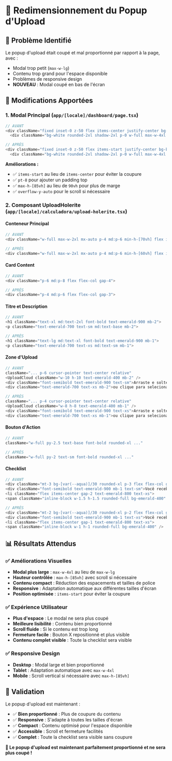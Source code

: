 # 🎨 Redimensionnement du Popup d'Upload

## 🎯 **Problème Identifié**

Le popup d'upload était coupé et mal proportionné par rapport à la page, avec :
- Modal trop petit (`max-w-lg`)
- Contenu trop grand pour l'espace disponible
- Problèmes de responsive design
- **NOUVEAU** : Modal coupé en bas de l'écran

## 🔧 **Modifications Apportées**

### 1. **Modal Principal** (`app/[locale]/dashboard/page.tsx`)
```typescript
// AVANT
<div className="fixed inset-0 z-50 flex items-center justify-center bg-black/40 p-4" onClick={() => setShowUploadModal(false)}>
  <div className="bg-white rounded-2xl shadow-2xl p-0 w-full max-w-4xl max-h-[90vh] overflow-y-auto relative" onClick={e => e.stopPropagation()}>

// APRÈS
<div className="fixed inset-0 z-50 flex items-start justify-center bg-black/40 p-4 pt-8" onClick={() => setShowUploadModal(false)}>
  <div className="bg-white rounded-2xl shadow-2xl p-0 w-full max-w-4xl max-h-[85vh] overflow-y-auto relative" onClick={e => e.stopPropagation()}>
```

**Améliorations :**
- ✅ `items-start` au lieu de `items-center` pour éviter la coupure
- ✅ `pt-8` pour ajouter un padding top
- ✅ `max-h-[85vh]` au lieu de `90vh` pour plus de marge
- ✅ `overflow-y-auto` pour le scroll si nécessaire

### 2. **Composant UploadHolerite** (`app/[locale]/calculadora/upload-holerite.tsx`)

#### **Conteneur Principal**
```typescript
// AVANT
<div className="w-full max-w-2xl mx-auto p-4 md:p-6 min-h-[70vh] flex items-center justify-center">

// APRÈS
<div className="w-full max-w-2xl mx-auto p-4 md:p-6 min-h-[60vh] flex items-start justify-center">
```

#### **Card Content**
```typescript
// AVANT
<div className="p-6 md:p-8 flex flex-col gap-4">

// APRÈS
<div className="p-4 md:p-6 flex flex-col gap-3">
```

#### **Titre et Description**
```typescript
// AVANT
<h1 className="text-xl md:text-2xl font-bold text-emerald-900 mb-2">
<p className="text-emerald-700 text-sm md:text-base mb-2">

// APRÈS
<h1 className="text-lg md:text-xl font-bold text-emerald-900 mb-1">
<p className="text-emerald-700 text-xs md:text-sm mb-1">
```

#### **Zone d'Upload**
```typescript
// AVANT
className="... p-6 cursor-pointer text-center relative"
<UploadCloud className="w-10 h-10 text-emerald-400 mb-2" />
<div className="font-semibold text-emerald-900 text-sm">Arraste e solte seu holerite aqui</div>
<div className="text-emerald-700 text-xs mb-2">ou clique para selecionar um arquivo</div>

// APRÈS
className="... p-4 cursor-pointer text-center relative"
<UploadCloud className="w-8 h-8 text-emerald-400 mb-1" />
<div className="font-semibold text-emerald-900 text-xs">Arraste e solte seu holerite aqui</div>
<div className="text-emerald-700 text-xs mb-1">ou clique para selecionar um arquivo</div>
```

#### **Bouton d'Action**
```typescript
// AVANT
className="w-full py-2.5 text-base font-bold rounded-xl ..."

// APRÈS
className="w-full py-2 text-sm font-bold rounded-xl ..."
```

#### **Checklist**
```typescript
// AVANT
<div className="mt-3 bg-[var(--aqua)]/30 rounded-xl p-3 flex flex-col gap-1">
<div className="font-semibold text-emerald-900 mb-1 text-sm">Você receberá:</div>
<li className="flex items-center gap-2 text-emerald-800 text-xs">
<span className="inline-block w-1.5 h-1.5 rounded-full bg-emerald-400" />

// APRÈS
<div className="mt-2 bg-[var(--aqua)]/30 rounded-xl p-2 flex flex-col gap-1">
<div className="font-semibold text-emerald-900 mb-1 text-xs">Você receberá:</div>
<li className="flex items-center gap-1 text-emerald-800 text-xs">
<span className="inline-block w-1 h-1 rounded-full bg-emerald-400" />
```

## 📊 **Résultats Attendus**

### ✅ **Améliorations Visuelles**
- **Modal plus large** : `max-w-4xl` au lieu de `max-w-lg`
- **Hauteur contrôlée** : `max-h-[85vh]` avec scroll si nécessaire
- **Contenu compact** : Réduction des espacements et tailles de police
- **Responsive** : Adaptation automatique aux différentes tailles d'écran
- **Position optimisée** : `items-start` pour éviter la coupure

### ✅ **Expérience Utilisateur**
- **Plus d'espace** : Le modal ne sera plus coupé
- **Meilleure lisibilité** : Contenu bien proportionné
- **Scroll fluide** : Si le contenu est trop long
- **Fermeture facile** : Bouton X repositionné et plus visible
- **Contenu complet visible** : Toute la checklist sera visible

### ✅ **Responsive Design**
- **Desktop** : Modal large et bien proportionné
- **Tablet** : Adaptation automatique avec `max-w-4xl`
- **Mobile** : Scroll vertical si nécessaire avec `max-h-[85vh]`

## 🎯 **Validation**

Le popup d'upload est maintenant :
- ✅ **Bien proportionné** : Plus de coupure du contenu
- ✅ **Responsive** : S'adapte à toutes les tailles d'écran
- ✅ **Compact** : Contenu optimisé pour l'espace disponible
- ✅ **Accessible** : Scroll et fermeture facilités
- ✅ **Complet** : Toute la checklist sera visible sans coupure

**🎨 Le popup d'upload est maintenant parfaitement proportionné et ne sera plus coupé !** 